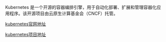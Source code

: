 Kubernetes 是一个开源的容器编排引擎，用于自动化部署、扩展和管理容器化应用程序。该开源项目由云原生计算基金会（CNCF）托管。

[kubernetes官网地址](https://kubernetes.io/)

[kubernetes项目地址](https://github.com/kubernetes)